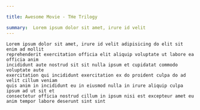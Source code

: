 ```yaml
---

title: Awesome Movie - THe Trilogy

summary:  Lorem ipsum dolor sit amet, irure id velit 
---
```






    Lorem ipsum dolor sit amet, irure id velit adipisicing do elit sit enim ad mollit
    reprehenderit exercitation officia elit aliquip voluptate ut labore ea officia anim
    incididunt aute nostrud sit sit nulla ipsum et cupidatat commodo voluptate aute
    exercitation qui incididunt exercitation ex do proident culpa do ad velit cillum veniam 
    quis anim in incididunt eu in eiusmod nulla in irure aliquip culpa ipsum ad ut sit et 
    consectetur officia nostrud cillum in ipsum nisi est excepteur amet eu anim tempor labore deserunt sint sint
